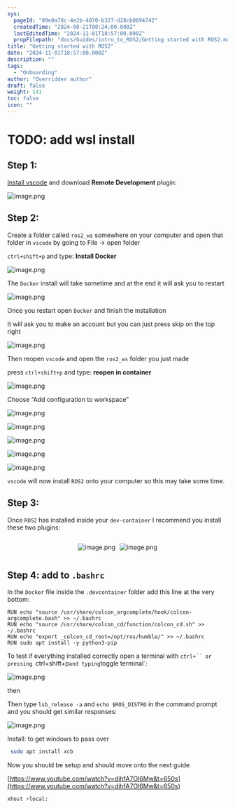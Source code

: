 ```yaml
---
sys:
  pageId: "89e0a78c-4e2b-4070-b327-d28cb0694742"
  createdTime: "2024-08-21T00:24:00.000Z"
  lastEditedTime: "2024-11-01T18:57:00.000Z"
  propFilepath: "docs/Guides/intro_to_ROS2/Getting started with ROS2.md"
title: "Getting started with ROS2"
date: "2024-11-01T18:57:00.000Z"
description: ""
tags:
  - "Onboarding"
author: "Overridden author"
draft: false
weight: 141
toc: false
icon: ""
---
```


# TODO: add wsl install

## Step 1:

[Install vscode](https://code.visualstudio.com/download) and download **Remote Development** plugin:

![image.png](https://prod-files-secure.s3.us-west-2.amazonaws.com/d518164a-d88e-44d1-a4ee-3adb3bd8bce0/efb52993-1881-4a40-b95e-6f020334f022/image.png?X-Amz-Algorithm=AWS4-HMAC-SHA256&X-Amz-Content-Sha256=UNSIGNED-PAYLOAD&X-Amz-Credential=ASIAZI2LB466ZG2RBRUU%2F20250505%2Fus-west-2%2Fs3%2Faws4_request&X-Amz-Date=20250505T110724Z&X-Amz-Expires=3600&X-Amz-Security-Token=IQoJb3JpZ2luX2VjEIL%2F%2F%2F%2F%2F%2F%2F%2F%2F%2FwEaCXVzLXdlc3QtMiJIMEYCIQDszOSuEtM8Ioxchp5aAwS%2FemnYKKs%2FfERBhuN59plUhQIhAPj8bIgyVnwFWEZhPh7r0S5FmzMnri8aif7WWTmD8IJgKv8DCCsQABoMNjM3NDIzMTgzODA1Igxn7WvgKu39U9ty22Qq3AMyisK0kF%2BU0kp%2B%2BXTZDQa0rdr0mj7fcC%2BdN1MbPooRu1hDa8CWfVg5MoInBhroHjQuZeVEcaIrqnai4Gi6mES1BAF%2F%2BISg948X%2BT6bB3LjMiO9ROcUMQvaKPIQa7qEjc2nWYyE1r6s0Y%2FiGXycRDWzlqwTqdbEqkKPPqgpIQgkHFwTv%2ForJ%2BiE6%2FAAzq9PjVevw60%2FjVXs40EI9juQK98Ncac%2BxlbSPT%2FPJQULJqwVaHcCdjIrZdCY9S2t7VNfy%2F%2FfXiAKWp9EZJjIahTqGVDFqgo0QLQcfdJZy73BNVRng5eAp18x6KtdpCkSf7wnOR55EXhNL9yDg%2F%2BnafNBJeik49vcqhUxPDBNdvkzzJI8ygsx%2BYcP2D6OJLWfQwDEcucqY151Wrwt%2B%2BAbIyqyHJDka6gBzr0bHzZJjLK52gSRKw%2BJ3lGMi8tzbh3Bz%2BK9wfQfC8tzVb3UUnrsxEhSbO7%2FpRSxWTVTx5r%2B9mQqIhvhqp7u6zq9SIDnSly%2F9WDUh4PWdIm64syTh1jlVouGjMahqEXy5Fnba2TwQwoRBeD%2BNxGcpIsMavdPFVdwpyLZYxW9VM5xmYc%2FcrBRqHHPEZex1n8h1Ax%2FfICadWhwdqq7fVHg3%2B6XJEv%2FI9tlsDCFluLABjqkAYqFT6KuFLZarYbeDKkOsio5EObNzhn6AHANy7tSmni5nX67%2B9oZqYjzB2HwxZzVTLRdF%2FvJQwbR5hNj8wrRayiamlhnUe37AcjEZVPs1VkLh6XDjjNYBMFPvxO3b9i1ckDklEUt%2BtLfd1Q%2B3SCBx0u6Fnu44r12THGRewOZCYYmlbrMAVdiVeuMILCD3oY3mugA8v7Sr%2F1v7gS1TVWndjZ1maC%2F&X-Amz-Signature=4e8f7da0915a75538805a53d8f6ac54e8640e70656529ec9f1a73ee91d349547&X-Amz-SignedHeaders=host&x-id=GetObject)

## Step 2:

Create a folder called `ros2_ws` somewhere on your computer and open that folder in `vscode` by going to File → open folder 

`ctrl+shift+p` and type: **Install Docker**

![image.png](https://prod-files-secure.s3.us-west-2.amazonaws.com/d518164a-d88e-44d1-a4ee-3adb3bd8bce0/2269dc0e-1cd5-47ff-bceb-c04ad9b2eab0/image.png?X-Amz-Algorithm=AWS4-HMAC-SHA256&X-Amz-Content-Sha256=UNSIGNED-PAYLOAD&X-Amz-Credential=ASIAZI2LB466ZG2RBRUU%2F20250505%2Fus-west-2%2Fs3%2Faws4_request&X-Amz-Date=20250505T110724Z&X-Amz-Expires=3600&X-Amz-Security-Token=IQoJb3JpZ2luX2VjEIL%2F%2F%2F%2F%2F%2F%2F%2F%2F%2FwEaCXVzLXdlc3QtMiJIMEYCIQDszOSuEtM8Ioxchp5aAwS%2FemnYKKs%2FfERBhuN59plUhQIhAPj8bIgyVnwFWEZhPh7r0S5FmzMnri8aif7WWTmD8IJgKv8DCCsQABoMNjM3NDIzMTgzODA1Igxn7WvgKu39U9ty22Qq3AMyisK0kF%2BU0kp%2B%2BXTZDQa0rdr0mj7fcC%2BdN1MbPooRu1hDa8CWfVg5MoInBhroHjQuZeVEcaIrqnai4Gi6mES1BAF%2F%2BISg948X%2BT6bB3LjMiO9ROcUMQvaKPIQa7qEjc2nWYyE1r6s0Y%2FiGXycRDWzlqwTqdbEqkKPPqgpIQgkHFwTv%2ForJ%2BiE6%2FAAzq9PjVevw60%2FjVXs40EI9juQK98Ncac%2BxlbSPT%2FPJQULJqwVaHcCdjIrZdCY9S2t7VNfy%2F%2FfXiAKWp9EZJjIahTqGVDFqgo0QLQcfdJZy73BNVRng5eAp18x6KtdpCkSf7wnOR55EXhNL9yDg%2F%2BnafNBJeik49vcqhUxPDBNdvkzzJI8ygsx%2BYcP2D6OJLWfQwDEcucqY151Wrwt%2B%2BAbIyqyHJDka6gBzr0bHzZJjLK52gSRKw%2BJ3lGMi8tzbh3Bz%2BK9wfQfC8tzVb3UUnrsxEhSbO7%2FpRSxWTVTx5r%2B9mQqIhvhqp7u6zq9SIDnSly%2F9WDUh4PWdIm64syTh1jlVouGjMahqEXy5Fnba2TwQwoRBeD%2BNxGcpIsMavdPFVdwpyLZYxW9VM5xmYc%2FcrBRqHHPEZex1n8h1Ax%2FfICadWhwdqq7fVHg3%2B6XJEv%2FI9tlsDCFluLABjqkAYqFT6KuFLZarYbeDKkOsio5EObNzhn6AHANy7tSmni5nX67%2B9oZqYjzB2HwxZzVTLRdF%2FvJQwbR5hNj8wrRayiamlhnUe37AcjEZVPs1VkLh6XDjjNYBMFPvxO3b9i1ckDklEUt%2BtLfd1Q%2B3SCBx0u6Fnu44r12THGRewOZCYYmlbrMAVdiVeuMILCD3oY3mugA8v7Sr%2F1v7gS1TVWndjZ1maC%2F&X-Amz-Signature=6938cd02950fb0b6bfd87c4426fac19de33d5980363fbfa0812cdae237efd218&X-Amz-SignedHeaders=host&x-id=GetObject)

The `Docker` install will take sometime and at the end it will ask you to restart

![image.png](https://prod-files-secure.s3.us-west-2.amazonaws.com/d518164a-d88e-44d1-a4ee-3adb3bd8bce0/ed233f78-be33-4b1f-b89c-9c346c0e961e/image.png?X-Amz-Algorithm=AWS4-HMAC-SHA256&X-Amz-Content-Sha256=UNSIGNED-PAYLOAD&X-Amz-Credential=ASIAZI2LB466ZG2RBRUU%2F20250505%2Fus-west-2%2Fs3%2Faws4_request&X-Amz-Date=20250505T110724Z&X-Amz-Expires=3600&X-Amz-Security-Token=IQoJb3JpZ2luX2VjEIL%2F%2F%2F%2F%2F%2F%2F%2F%2F%2FwEaCXVzLXdlc3QtMiJIMEYCIQDszOSuEtM8Ioxchp5aAwS%2FemnYKKs%2FfERBhuN59plUhQIhAPj8bIgyVnwFWEZhPh7r0S5FmzMnri8aif7WWTmD8IJgKv8DCCsQABoMNjM3NDIzMTgzODA1Igxn7WvgKu39U9ty22Qq3AMyisK0kF%2BU0kp%2B%2BXTZDQa0rdr0mj7fcC%2BdN1MbPooRu1hDa8CWfVg5MoInBhroHjQuZeVEcaIrqnai4Gi6mES1BAF%2F%2BISg948X%2BT6bB3LjMiO9ROcUMQvaKPIQa7qEjc2nWYyE1r6s0Y%2FiGXycRDWzlqwTqdbEqkKPPqgpIQgkHFwTv%2ForJ%2BiE6%2FAAzq9PjVevw60%2FjVXs40EI9juQK98Ncac%2BxlbSPT%2FPJQULJqwVaHcCdjIrZdCY9S2t7VNfy%2F%2FfXiAKWp9EZJjIahTqGVDFqgo0QLQcfdJZy73BNVRng5eAp18x6KtdpCkSf7wnOR55EXhNL9yDg%2F%2BnafNBJeik49vcqhUxPDBNdvkzzJI8ygsx%2BYcP2D6OJLWfQwDEcucqY151Wrwt%2B%2BAbIyqyHJDka6gBzr0bHzZJjLK52gSRKw%2BJ3lGMi8tzbh3Bz%2BK9wfQfC8tzVb3UUnrsxEhSbO7%2FpRSxWTVTx5r%2B9mQqIhvhqp7u6zq9SIDnSly%2F9WDUh4PWdIm64syTh1jlVouGjMahqEXy5Fnba2TwQwoRBeD%2BNxGcpIsMavdPFVdwpyLZYxW9VM5xmYc%2FcrBRqHHPEZex1n8h1Ax%2FfICadWhwdqq7fVHg3%2B6XJEv%2FI9tlsDCFluLABjqkAYqFT6KuFLZarYbeDKkOsio5EObNzhn6AHANy7tSmni5nX67%2B9oZqYjzB2HwxZzVTLRdF%2FvJQwbR5hNj8wrRayiamlhnUe37AcjEZVPs1VkLh6XDjjNYBMFPvxO3b9i1ckDklEUt%2BtLfd1Q%2B3SCBx0u6Fnu44r12THGRewOZCYYmlbrMAVdiVeuMILCD3oY3mugA8v7Sr%2F1v7gS1TVWndjZ1maC%2F&X-Amz-Signature=c0b5f48b0882dbf065cadf23a549cf8e212f0881d71329220fae4bb2f5280689&X-Amz-SignedHeaders=host&x-id=GetObject)

Once you restart open `Docker` and finish the installation

It will ask you to make an account but you can just press skip on the top right

![image.png](https://prod-files-secure.s3.us-west-2.amazonaws.com/d518164a-d88e-44d1-a4ee-3adb3bd8bce0/21010ad9-1659-4fd9-9f59-9932a09b2a3d/image.png?X-Amz-Algorithm=AWS4-HMAC-SHA256&X-Amz-Content-Sha256=UNSIGNED-PAYLOAD&X-Amz-Credential=ASIAZI2LB466ZG2RBRUU%2F20250505%2Fus-west-2%2Fs3%2Faws4_request&X-Amz-Date=20250505T110724Z&X-Amz-Expires=3600&X-Amz-Security-Token=IQoJb3JpZ2luX2VjEIL%2F%2F%2F%2F%2F%2F%2F%2F%2F%2FwEaCXVzLXdlc3QtMiJIMEYCIQDszOSuEtM8Ioxchp5aAwS%2FemnYKKs%2FfERBhuN59plUhQIhAPj8bIgyVnwFWEZhPh7r0S5FmzMnri8aif7WWTmD8IJgKv8DCCsQABoMNjM3NDIzMTgzODA1Igxn7WvgKu39U9ty22Qq3AMyisK0kF%2BU0kp%2B%2BXTZDQa0rdr0mj7fcC%2BdN1MbPooRu1hDa8CWfVg5MoInBhroHjQuZeVEcaIrqnai4Gi6mES1BAF%2F%2BISg948X%2BT6bB3LjMiO9ROcUMQvaKPIQa7qEjc2nWYyE1r6s0Y%2FiGXycRDWzlqwTqdbEqkKPPqgpIQgkHFwTv%2ForJ%2BiE6%2FAAzq9PjVevw60%2FjVXs40EI9juQK98Ncac%2BxlbSPT%2FPJQULJqwVaHcCdjIrZdCY9S2t7VNfy%2F%2FfXiAKWp9EZJjIahTqGVDFqgo0QLQcfdJZy73BNVRng5eAp18x6KtdpCkSf7wnOR55EXhNL9yDg%2F%2BnafNBJeik49vcqhUxPDBNdvkzzJI8ygsx%2BYcP2D6OJLWfQwDEcucqY151Wrwt%2B%2BAbIyqyHJDka6gBzr0bHzZJjLK52gSRKw%2BJ3lGMi8tzbh3Bz%2BK9wfQfC8tzVb3UUnrsxEhSbO7%2FpRSxWTVTx5r%2B9mQqIhvhqp7u6zq9SIDnSly%2F9WDUh4PWdIm64syTh1jlVouGjMahqEXy5Fnba2TwQwoRBeD%2BNxGcpIsMavdPFVdwpyLZYxW9VM5xmYc%2FcrBRqHHPEZex1n8h1Ax%2FfICadWhwdqq7fVHg3%2B6XJEv%2FI9tlsDCFluLABjqkAYqFT6KuFLZarYbeDKkOsio5EObNzhn6AHANy7tSmni5nX67%2B9oZqYjzB2HwxZzVTLRdF%2FvJQwbR5hNj8wrRayiamlhnUe37AcjEZVPs1VkLh6XDjjNYBMFPvxO3b9i1ckDklEUt%2BtLfd1Q%2B3SCBx0u6Fnu44r12THGRewOZCYYmlbrMAVdiVeuMILCD3oY3mugA8v7Sr%2F1v7gS1TVWndjZ1maC%2F&X-Amz-Signature=9aea6ad079b831b996f05767806b25ea3e9a8d63b101de8f143a18fc59ce5e81&X-Amz-SignedHeaders=host&x-id=GetObject)

Then reopen `vscode` and open the `ros2_ws` folder you just made

press `ctrl+shift+p` and type: **reopen in container**

![image.png](https://prod-files-secure.s3.us-west-2.amazonaws.com/d518164a-d88e-44d1-a4ee-3adb3bd8bce0/4e93b8c2-41ad-488c-8095-c74205196118/image.png?X-Amz-Algorithm=AWS4-HMAC-SHA256&X-Amz-Content-Sha256=UNSIGNED-PAYLOAD&X-Amz-Credential=ASIAZI2LB466ZG2RBRUU%2F20250505%2Fus-west-2%2Fs3%2Faws4_request&X-Amz-Date=20250505T110724Z&X-Amz-Expires=3600&X-Amz-Security-Token=IQoJb3JpZ2luX2VjEIL%2F%2F%2F%2F%2F%2F%2F%2F%2F%2FwEaCXVzLXdlc3QtMiJIMEYCIQDszOSuEtM8Ioxchp5aAwS%2FemnYKKs%2FfERBhuN59plUhQIhAPj8bIgyVnwFWEZhPh7r0S5FmzMnri8aif7WWTmD8IJgKv8DCCsQABoMNjM3NDIzMTgzODA1Igxn7WvgKu39U9ty22Qq3AMyisK0kF%2BU0kp%2B%2BXTZDQa0rdr0mj7fcC%2BdN1MbPooRu1hDa8CWfVg5MoInBhroHjQuZeVEcaIrqnai4Gi6mES1BAF%2F%2BISg948X%2BT6bB3LjMiO9ROcUMQvaKPIQa7qEjc2nWYyE1r6s0Y%2FiGXycRDWzlqwTqdbEqkKPPqgpIQgkHFwTv%2ForJ%2BiE6%2FAAzq9PjVevw60%2FjVXs40EI9juQK98Ncac%2BxlbSPT%2FPJQULJqwVaHcCdjIrZdCY9S2t7VNfy%2F%2FfXiAKWp9EZJjIahTqGVDFqgo0QLQcfdJZy73BNVRng5eAp18x6KtdpCkSf7wnOR55EXhNL9yDg%2F%2BnafNBJeik49vcqhUxPDBNdvkzzJI8ygsx%2BYcP2D6OJLWfQwDEcucqY151Wrwt%2B%2BAbIyqyHJDka6gBzr0bHzZJjLK52gSRKw%2BJ3lGMi8tzbh3Bz%2BK9wfQfC8tzVb3UUnrsxEhSbO7%2FpRSxWTVTx5r%2B9mQqIhvhqp7u6zq9SIDnSly%2F9WDUh4PWdIm64syTh1jlVouGjMahqEXy5Fnba2TwQwoRBeD%2BNxGcpIsMavdPFVdwpyLZYxW9VM5xmYc%2FcrBRqHHPEZex1n8h1Ax%2FfICadWhwdqq7fVHg3%2B6XJEv%2FI9tlsDCFluLABjqkAYqFT6KuFLZarYbeDKkOsio5EObNzhn6AHANy7tSmni5nX67%2B9oZqYjzB2HwxZzVTLRdF%2FvJQwbR5hNj8wrRayiamlhnUe37AcjEZVPs1VkLh6XDjjNYBMFPvxO3b9i1ckDklEUt%2BtLfd1Q%2B3SCBx0u6Fnu44r12THGRewOZCYYmlbrMAVdiVeuMILCD3oY3mugA8v7Sr%2F1v7gS1TVWndjZ1maC%2F&X-Amz-Signature=c6e65fce79d7b0c43e07e4f4b26745730a65a062b472bff4290f8cce4a7fbe30&X-Amz-SignedHeaders=host&x-id=GetObject)

Choose “Add configuration to workspace”

![image.png](https://prod-files-secure.s3.us-west-2.amazonaws.com/d518164a-d88e-44d1-a4ee-3adb3bd8bce0/9560b282-5060-4989-ba37-97e7b2c22476/image.png?X-Amz-Algorithm=AWS4-HMAC-SHA256&X-Amz-Content-Sha256=UNSIGNED-PAYLOAD&X-Amz-Credential=ASIAZI2LB466ZG2RBRUU%2F20250505%2Fus-west-2%2Fs3%2Faws4_request&X-Amz-Date=20250505T110724Z&X-Amz-Expires=3600&X-Amz-Security-Token=IQoJb3JpZ2luX2VjEIL%2F%2F%2F%2F%2F%2F%2F%2F%2F%2FwEaCXVzLXdlc3QtMiJIMEYCIQDszOSuEtM8Ioxchp5aAwS%2FemnYKKs%2FfERBhuN59plUhQIhAPj8bIgyVnwFWEZhPh7r0S5FmzMnri8aif7WWTmD8IJgKv8DCCsQABoMNjM3NDIzMTgzODA1Igxn7WvgKu39U9ty22Qq3AMyisK0kF%2BU0kp%2B%2BXTZDQa0rdr0mj7fcC%2BdN1MbPooRu1hDa8CWfVg5MoInBhroHjQuZeVEcaIrqnai4Gi6mES1BAF%2F%2BISg948X%2BT6bB3LjMiO9ROcUMQvaKPIQa7qEjc2nWYyE1r6s0Y%2FiGXycRDWzlqwTqdbEqkKPPqgpIQgkHFwTv%2ForJ%2BiE6%2FAAzq9PjVevw60%2FjVXs40EI9juQK98Ncac%2BxlbSPT%2FPJQULJqwVaHcCdjIrZdCY9S2t7VNfy%2F%2FfXiAKWp9EZJjIahTqGVDFqgo0QLQcfdJZy73BNVRng5eAp18x6KtdpCkSf7wnOR55EXhNL9yDg%2F%2BnafNBJeik49vcqhUxPDBNdvkzzJI8ygsx%2BYcP2D6OJLWfQwDEcucqY151Wrwt%2B%2BAbIyqyHJDka6gBzr0bHzZJjLK52gSRKw%2BJ3lGMi8tzbh3Bz%2BK9wfQfC8tzVb3UUnrsxEhSbO7%2FpRSxWTVTx5r%2B9mQqIhvhqp7u6zq9SIDnSly%2F9WDUh4PWdIm64syTh1jlVouGjMahqEXy5Fnba2TwQwoRBeD%2BNxGcpIsMavdPFVdwpyLZYxW9VM5xmYc%2FcrBRqHHPEZex1n8h1Ax%2FfICadWhwdqq7fVHg3%2B6XJEv%2FI9tlsDCFluLABjqkAYqFT6KuFLZarYbeDKkOsio5EObNzhn6AHANy7tSmni5nX67%2B9oZqYjzB2HwxZzVTLRdF%2FvJQwbR5hNj8wrRayiamlhnUe37AcjEZVPs1VkLh6XDjjNYBMFPvxO3b9i1ckDklEUt%2BtLfd1Q%2B3SCBx0u6Fnu44r12THGRewOZCYYmlbrMAVdiVeuMILCD3oY3mugA8v7Sr%2F1v7gS1TVWndjZ1maC%2F&X-Amz-Signature=7b0eeb2a395a5780dacd2115279cade536b9ff39e3e7a1759a87ce4dc89c01bd&X-Amz-SignedHeaders=host&x-id=GetObject)

![image.png](https://prod-files-secure.s3.us-west-2.amazonaws.com/d518164a-d88e-44d1-a4ee-3adb3bd8bce0/2ee63f81-886b-48e8-a553-dc6e5eac99e4/image.png?X-Amz-Algorithm=AWS4-HMAC-SHA256&X-Amz-Content-Sha256=UNSIGNED-PAYLOAD&X-Amz-Credential=ASIAZI2LB466ZG2RBRUU%2F20250505%2Fus-west-2%2Fs3%2Faws4_request&X-Amz-Date=20250505T110724Z&X-Amz-Expires=3600&X-Amz-Security-Token=IQoJb3JpZ2luX2VjEIL%2F%2F%2F%2F%2F%2F%2F%2F%2F%2FwEaCXVzLXdlc3QtMiJIMEYCIQDszOSuEtM8Ioxchp5aAwS%2FemnYKKs%2FfERBhuN59plUhQIhAPj8bIgyVnwFWEZhPh7r0S5FmzMnri8aif7WWTmD8IJgKv8DCCsQABoMNjM3NDIzMTgzODA1Igxn7WvgKu39U9ty22Qq3AMyisK0kF%2BU0kp%2B%2BXTZDQa0rdr0mj7fcC%2BdN1MbPooRu1hDa8CWfVg5MoInBhroHjQuZeVEcaIrqnai4Gi6mES1BAF%2F%2BISg948X%2BT6bB3LjMiO9ROcUMQvaKPIQa7qEjc2nWYyE1r6s0Y%2FiGXycRDWzlqwTqdbEqkKPPqgpIQgkHFwTv%2ForJ%2BiE6%2FAAzq9PjVevw60%2FjVXs40EI9juQK98Ncac%2BxlbSPT%2FPJQULJqwVaHcCdjIrZdCY9S2t7VNfy%2F%2FfXiAKWp9EZJjIahTqGVDFqgo0QLQcfdJZy73BNVRng5eAp18x6KtdpCkSf7wnOR55EXhNL9yDg%2F%2BnafNBJeik49vcqhUxPDBNdvkzzJI8ygsx%2BYcP2D6OJLWfQwDEcucqY151Wrwt%2B%2BAbIyqyHJDka6gBzr0bHzZJjLK52gSRKw%2BJ3lGMi8tzbh3Bz%2BK9wfQfC8tzVb3UUnrsxEhSbO7%2FpRSxWTVTx5r%2B9mQqIhvhqp7u6zq9SIDnSly%2F9WDUh4PWdIm64syTh1jlVouGjMahqEXy5Fnba2TwQwoRBeD%2BNxGcpIsMavdPFVdwpyLZYxW9VM5xmYc%2FcrBRqHHPEZex1n8h1Ax%2FfICadWhwdqq7fVHg3%2B6XJEv%2FI9tlsDCFluLABjqkAYqFT6KuFLZarYbeDKkOsio5EObNzhn6AHANy7tSmni5nX67%2B9oZqYjzB2HwxZzVTLRdF%2FvJQwbR5hNj8wrRayiamlhnUe37AcjEZVPs1VkLh6XDjjNYBMFPvxO3b9i1ckDklEUt%2BtLfd1Q%2B3SCBx0u6Fnu44r12THGRewOZCYYmlbrMAVdiVeuMILCD3oY3mugA8v7Sr%2F1v7gS1TVWndjZ1maC%2F&X-Amz-Signature=cf63a2de18385a7730c9cfa6626a3c6b32651a5757dd59b7650d19fa09783bb3&X-Amz-SignedHeaders=host&x-id=GetObject)

![image.png](https://prod-files-secure.s3.us-west-2.amazonaws.com/d518164a-d88e-44d1-a4ee-3adb3bd8bce0/ae1580b2-b048-407e-aed9-b584224a7a04/image.png?X-Amz-Algorithm=AWS4-HMAC-SHA256&X-Amz-Content-Sha256=UNSIGNED-PAYLOAD&X-Amz-Credential=ASIAZI2LB466ZG2RBRUU%2F20250505%2Fus-west-2%2Fs3%2Faws4_request&X-Amz-Date=20250505T110724Z&X-Amz-Expires=3600&X-Amz-Security-Token=IQoJb3JpZ2luX2VjEIL%2F%2F%2F%2F%2F%2F%2F%2F%2F%2FwEaCXVzLXdlc3QtMiJIMEYCIQDszOSuEtM8Ioxchp5aAwS%2FemnYKKs%2FfERBhuN59plUhQIhAPj8bIgyVnwFWEZhPh7r0S5FmzMnri8aif7WWTmD8IJgKv8DCCsQABoMNjM3NDIzMTgzODA1Igxn7WvgKu39U9ty22Qq3AMyisK0kF%2BU0kp%2B%2BXTZDQa0rdr0mj7fcC%2BdN1MbPooRu1hDa8CWfVg5MoInBhroHjQuZeVEcaIrqnai4Gi6mES1BAF%2F%2BISg948X%2BT6bB3LjMiO9ROcUMQvaKPIQa7qEjc2nWYyE1r6s0Y%2FiGXycRDWzlqwTqdbEqkKPPqgpIQgkHFwTv%2ForJ%2BiE6%2FAAzq9PjVevw60%2FjVXs40EI9juQK98Ncac%2BxlbSPT%2FPJQULJqwVaHcCdjIrZdCY9S2t7VNfy%2F%2FfXiAKWp9EZJjIahTqGVDFqgo0QLQcfdJZy73BNVRng5eAp18x6KtdpCkSf7wnOR55EXhNL9yDg%2F%2BnafNBJeik49vcqhUxPDBNdvkzzJI8ygsx%2BYcP2D6OJLWfQwDEcucqY151Wrwt%2B%2BAbIyqyHJDka6gBzr0bHzZJjLK52gSRKw%2BJ3lGMi8tzbh3Bz%2BK9wfQfC8tzVb3UUnrsxEhSbO7%2FpRSxWTVTx5r%2B9mQqIhvhqp7u6zq9SIDnSly%2F9WDUh4PWdIm64syTh1jlVouGjMahqEXy5Fnba2TwQwoRBeD%2BNxGcpIsMavdPFVdwpyLZYxW9VM5xmYc%2FcrBRqHHPEZex1n8h1Ax%2FfICadWhwdqq7fVHg3%2B6XJEv%2FI9tlsDCFluLABjqkAYqFT6KuFLZarYbeDKkOsio5EObNzhn6AHANy7tSmni5nX67%2B9oZqYjzB2HwxZzVTLRdF%2FvJQwbR5hNj8wrRayiamlhnUe37AcjEZVPs1VkLh6XDjjNYBMFPvxO3b9i1ckDklEUt%2BtLfd1Q%2B3SCBx0u6Fnu44r12THGRewOZCYYmlbrMAVdiVeuMILCD3oY3mugA8v7Sr%2F1v7gS1TVWndjZ1maC%2F&X-Amz-Signature=cca3d040b459178486daf4c4b63bb883e62cc9a258e20776e1c98396f77d13c3&X-Amz-SignedHeaders=host&x-id=GetObject)

![image.png](https://prod-files-secure.s3.us-west-2.amazonaws.com/d518164a-d88e-44d1-a4ee-3adb3bd8bce0/53255b28-f75e-430f-b9e3-c0ac8577e42b/image.png?X-Amz-Algorithm=AWS4-HMAC-SHA256&X-Amz-Content-Sha256=UNSIGNED-PAYLOAD&X-Amz-Credential=ASIAZI2LB466ZG2RBRUU%2F20250505%2Fus-west-2%2Fs3%2Faws4_request&X-Amz-Date=20250505T110724Z&X-Amz-Expires=3600&X-Amz-Security-Token=IQoJb3JpZ2luX2VjEIL%2F%2F%2F%2F%2F%2F%2F%2F%2F%2FwEaCXVzLXdlc3QtMiJIMEYCIQDszOSuEtM8Ioxchp5aAwS%2FemnYKKs%2FfERBhuN59plUhQIhAPj8bIgyVnwFWEZhPh7r0S5FmzMnri8aif7WWTmD8IJgKv8DCCsQABoMNjM3NDIzMTgzODA1Igxn7WvgKu39U9ty22Qq3AMyisK0kF%2BU0kp%2B%2BXTZDQa0rdr0mj7fcC%2BdN1MbPooRu1hDa8CWfVg5MoInBhroHjQuZeVEcaIrqnai4Gi6mES1BAF%2F%2BISg948X%2BT6bB3LjMiO9ROcUMQvaKPIQa7qEjc2nWYyE1r6s0Y%2FiGXycRDWzlqwTqdbEqkKPPqgpIQgkHFwTv%2ForJ%2BiE6%2FAAzq9PjVevw60%2FjVXs40EI9juQK98Ncac%2BxlbSPT%2FPJQULJqwVaHcCdjIrZdCY9S2t7VNfy%2F%2FfXiAKWp9EZJjIahTqGVDFqgo0QLQcfdJZy73BNVRng5eAp18x6KtdpCkSf7wnOR55EXhNL9yDg%2F%2BnafNBJeik49vcqhUxPDBNdvkzzJI8ygsx%2BYcP2D6OJLWfQwDEcucqY151Wrwt%2B%2BAbIyqyHJDka6gBzr0bHzZJjLK52gSRKw%2BJ3lGMi8tzbh3Bz%2BK9wfQfC8tzVb3UUnrsxEhSbO7%2FpRSxWTVTx5r%2B9mQqIhvhqp7u6zq9SIDnSly%2F9WDUh4PWdIm64syTh1jlVouGjMahqEXy5Fnba2TwQwoRBeD%2BNxGcpIsMavdPFVdwpyLZYxW9VM5xmYc%2FcrBRqHHPEZex1n8h1Ax%2FfICadWhwdqq7fVHg3%2B6XJEv%2FI9tlsDCFluLABjqkAYqFT6KuFLZarYbeDKkOsio5EObNzhn6AHANy7tSmni5nX67%2B9oZqYjzB2HwxZzVTLRdF%2FvJQwbR5hNj8wrRayiamlhnUe37AcjEZVPs1VkLh6XDjjNYBMFPvxO3b9i1ckDklEUt%2BtLfd1Q%2B3SCBx0u6Fnu44r12THGRewOZCYYmlbrMAVdiVeuMILCD3oY3mugA8v7Sr%2F1v7gS1TVWndjZ1maC%2F&X-Amz-Signature=dda3e0a6a135f94aeff631709849eff79c2e040771bbb35be869e046c2d07c89&X-Amz-SignedHeaders=host&x-id=GetObject)

![image.png](https://prod-files-secure.s3.us-west-2.amazonaws.com/d518164a-d88e-44d1-a4ee-3adb3bd8bce0/7c562767-5af9-4ffb-97d1-327bcdf4ee00/image.png?X-Amz-Algorithm=AWS4-HMAC-SHA256&X-Amz-Content-Sha256=UNSIGNED-PAYLOAD&X-Amz-Credential=ASIAZI2LB466ZG2RBRUU%2F20250505%2Fus-west-2%2Fs3%2Faws4_request&X-Amz-Date=20250505T110724Z&X-Amz-Expires=3600&X-Amz-Security-Token=IQoJb3JpZ2luX2VjEIL%2F%2F%2F%2F%2F%2F%2F%2F%2F%2FwEaCXVzLXdlc3QtMiJIMEYCIQDszOSuEtM8Ioxchp5aAwS%2FemnYKKs%2FfERBhuN59plUhQIhAPj8bIgyVnwFWEZhPh7r0S5FmzMnri8aif7WWTmD8IJgKv8DCCsQABoMNjM3NDIzMTgzODA1Igxn7WvgKu39U9ty22Qq3AMyisK0kF%2BU0kp%2B%2BXTZDQa0rdr0mj7fcC%2BdN1MbPooRu1hDa8CWfVg5MoInBhroHjQuZeVEcaIrqnai4Gi6mES1BAF%2F%2BISg948X%2BT6bB3LjMiO9ROcUMQvaKPIQa7qEjc2nWYyE1r6s0Y%2FiGXycRDWzlqwTqdbEqkKPPqgpIQgkHFwTv%2ForJ%2BiE6%2FAAzq9PjVevw60%2FjVXs40EI9juQK98Ncac%2BxlbSPT%2FPJQULJqwVaHcCdjIrZdCY9S2t7VNfy%2F%2FfXiAKWp9EZJjIahTqGVDFqgo0QLQcfdJZy73BNVRng5eAp18x6KtdpCkSf7wnOR55EXhNL9yDg%2F%2BnafNBJeik49vcqhUxPDBNdvkzzJI8ygsx%2BYcP2D6OJLWfQwDEcucqY151Wrwt%2B%2BAbIyqyHJDka6gBzr0bHzZJjLK52gSRKw%2BJ3lGMi8tzbh3Bz%2BK9wfQfC8tzVb3UUnrsxEhSbO7%2FpRSxWTVTx5r%2B9mQqIhvhqp7u6zq9SIDnSly%2F9WDUh4PWdIm64syTh1jlVouGjMahqEXy5Fnba2TwQwoRBeD%2BNxGcpIsMavdPFVdwpyLZYxW9VM5xmYc%2FcrBRqHHPEZex1n8h1Ax%2FfICadWhwdqq7fVHg3%2B6XJEv%2FI9tlsDCFluLABjqkAYqFT6KuFLZarYbeDKkOsio5EObNzhn6AHANy7tSmni5nX67%2B9oZqYjzB2HwxZzVTLRdF%2FvJQwbR5hNj8wrRayiamlhnUe37AcjEZVPs1VkLh6XDjjNYBMFPvxO3b9i1ckDklEUt%2BtLfd1Q%2B3SCBx0u6Fnu44r12THGRewOZCYYmlbrMAVdiVeuMILCD3oY3mugA8v7Sr%2F1v7gS1TVWndjZ1maC%2F&X-Amz-Signature=1d424eb0e58e38dc50e702d9c764399422174fe535e74dada43df617c2bd79d5&X-Amz-SignedHeaders=host&x-id=GetObject)

`vscode` will now install `ROS2` onto your computer so this may take some time.

## Step 3:

Once `ROS2` has installed inside your `dev-container` I recommend you install these two plugins:

<div style="display: flex;flex-direction: row; column-gap:10px; max-width: 630px;justify-content: center;">
<div>

![image.png](https://prod-files-secure.s3.us-west-2.amazonaws.com/d518164a-d88e-44d1-a4ee-3adb3bd8bce0/3fc3d550-5a54-4ba1-ba6b-faa01cdb7369/image.png?X-Amz-Algorithm=AWS4-HMAC-SHA256&X-Amz-Content-Sha256=UNSIGNED-PAYLOAD&X-Amz-Credential=ASIAZI2LB466UMUZDUFA%2F20250505%2Fus-west-2%2Fs3%2Faws4_request&X-Amz-Date=20250505T110727Z&X-Amz-Expires=3600&X-Amz-Security-Token=IQoJb3JpZ2luX2VjEIP%2F%2F%2F%2F%2F%2F%2F%2F%2F%2FwEaCXVzLXdlc3QtMiJGMEQCIHWRwwdCtmqsKjoiejFVTicJdfmKYlBBuBdOCxsUJdgtAiBNXsHuccbuG7%2F%2Ff8rPCXOIoIU%2FkircF6OAG8PFw3cIoSr%2FAwgsEAAaDDYzNzQyMzE4MzgwNSIMAb%2FFqy%2FYIWxjOLB%2FKtwDVR%2Bhx4rmhWPeBM45Yhw8CapXVq2juk7NGi7OY%2Bn%2B5mnbqxvOP29%2BC85K0j2i2XSwrWNSHwJEb%2F5JQDiJAprvuGNFmjsveNb6keBbhbwbUiJrxaUSrONjU9fQFeh8XhxD5jwTuzwIXvwGCYj2mt6e2H3du7Fs%2B2m4Vu4HxpA342Zz4ybHwA7N%2B5KKQfuZqeqTUNOBeiFMPBcUZM5fo%2BZdaTUaWTwy02wtnrWzEUg%2FYP%2BtZvJqoOLe4zEFHia6TfhaeQkoWUwP6FuGIvgyt0jdPqiKq%2BT4vpKDm2R%2Bk9mPRR4KVVDIGztnD09IC4yyzdvdlZX4qDEANqlQHb2YTK%2FHmq%2Bkp3u9lk3dTqtLjQ17TjOqFeOITJ89Gr9sou2LWSwX59KvnWxiy8%2FCQUnNTxF%2F9yWHYA%2FaKa%2Bs0prK1oqqQaoIhQrA8%2Fr1019EkCYvp81GiTxIE3OO9vbopK41MPutNeZ9gDfrK7Jl6ZNw0PmIj%2Bx51iykyTTZlbUT2sG9wv%2FNHlblmKcK%2BYnrYOtRkgE7EOea65Lfzwf24dL0rVqABWR1Kxb6MqpWfYd18H2Q9ENuOXgg937DQP%2B2%2BHS%2BfGS1YwCfvFX3QaOauUsYzQHPL%2FvzRio9gz%2FPvPBF6BgwpKniwAY6pgHhGemC1csBdDgbNk3culpA2YxhMNFuEtMz4daD675T3nxGKGYcbEgrwoB%2F23lFTXD8AXagnAeNNG4ed3g9J8ntoUVj72LnEYPJ2HVaNnaVZ4Ztu%2BVit1tUW1rcWiYlUV9NQOnLtjrGxKhduYAzaHsxomBGUCe%2F%2BqDR312yfX%2BQQHBoOEO%2FMPFYYvVWUlcZixNwr0qmyt0kWgD4%2FBp%2FdYY7hvvo4ect&X-Amz-Signature=96052e175ba381c60e5ce365b66e31883535d01cb98a675b5277cc0ab4177cab&X-Amz-SignedHeaders=host&x-id=GetObject)

</div>
<div>

![image.png](https://prod-files-secure.s3.us-west-2.amazonaws.com/d518164a-d88e-44d1-a4ee-3adb3bd8bce0/d994cc66-13c2-4093-a5a3-f84cf4601a82/image.png?X-Amz-Algorithm=AWS4-HMAC-SHA256&X-Amz-Content-Sha256=UNSIGNED-PAYLOAD&X-Amz-Credential=ASIAZI2LB466XWUQWLWI%2F20250505%2Fus-west-2%2Fs3%2Faws4_request&X-Amz-Date=20250505T110728Z&X-Amz-Expires=3600&X-Amz-Security-Token=IQoJb3JpZ2luX2VjEIL%2F%2F%2F%2F%2F%2F%2F%2F%2F%2FwEaCXVzLXdlc3QtMiJHMEUCIQDvLZex8gvsaMJpdlpZE9Ntf5yTJWu%2BL%2FBgLUEpZHaVEgIgVRBg62OrSseI1JA3CZ4v4OzLUeYGo4P56D6Uf32X9kAq%2FwMIKxAAGgw2Mzc0MjMxODM4MDUiDIvGr1Ui%2FelaarSqGCrcA8w7loBdRwwIwdIWFEo7kyEM9hj3o8wqSxp0IYIAK7G8FxyUOOrlkbTb1KSHyCfZKRldD6e9p0nQZBONYxn5M%2BzNhhuVlNd01eft%2FrSY2BY0W3Kc65Yb9TtZTLP8WnqKDkQi2MniCQHg3VAMX46B4p4VXM9l6lzU1md2BjclLXXA6cQpCtpW8VfcTOkhnljTS%2FUUkvXl28vtFs%2BPjIuInQ3HiibnBaRLi5Pc9mviYVRd6PeNtlhYjtQ%2F1GAS76WwpcDvEQwHu%2F9J7ONSHX0ITegYiMBkRZODkmZjhh9T%2BqF5pbQ6fPNc0vqJDQ2B7SDOLeywzrahOW%2B5CI1b1yAfk2g5jREf4TcOXBDwuD4D3mY%2BQa8shKqka3FKpOfisQNIOhGqPIg5ckvOY%2BUrzqJSCQ8EDXraNIj52UvtPomIG3IhLq%2BvNgeQziTUKabm4b2u%2BDnF0EIT8kyhVsiaO7J2TuG%2FcWixYw5qmZ%2Fm4nHRr30juu84aZkkQ7buBCFfIFjaWCASLpTOM8Spz2TBIGezdXIU6QkGVHDS1qL0niGU2v4BRKO2My4b3eQTERuCWkXxYs5cg8kTP7eqFT7hVjvs7RklAe2mLXTjLvEQ7xQTjDmvnqkvRES2M4RGOiS7MLqW4sAGOqUBqLS94kt9ZRW5w0RgkzmiKBB7Bfjc%2FgcfMXaJe3fBKukPX2xipGZMHhAk8mrj%2BC%2BMIEJ14j8YulBDb0x4hyXYNtc0rOhDLB2prDUWtqigzF6EJ1AeDgV%2ButWasqS7Fs3cmgeDb%2Bu5qm3I1ZhI3nSAqhW3ZuJpn94oUsDEt3eJKCz564rKLrtKYKypMI2mvkzs5NDm9%2FcPXpXZABNstSc3vKVUfT%2BA&X-Amz-Signature=d167c9ec52f90cad71cb2f914ad34f4985eca4672908cbc1e3938606ba1e5400&X-Amz-SignedHeaders=host&x-id=GetObject)

</div>
</div>

## Step 4: add to `.bashrc`

In the `Docker` file inside the `.devcontainer` folder add this line at the very bottom: 

```docker
RUN echo "source /usr/share/colcon_argcomplete/hook/colcon-argcomplete.bash" >> ~/.bashrc
RUN echo "source /usr/share/colcon_cd/function/colcon_cd.sh" >> ~/.bashrc
RUN echo "export _colcon_cd_root=/opt/ros/humble/" >> ~/.bashrc
RUN sudo apt install -y python3-pip 
```

To test if everything installed correctly open a terminal with `ctrl+`` or pressing `ctrl+shift+p` and typing `toggle terminal`:

![image.png](https://prod-files-secure.s3.us-west-2.amazonaws.com/d518164a-d88e-44d1-a4ee-3adb3bd8bce0/6a4943d8-b04e-4c02-9a58-775f3384d1a5/image.png?X-Amz-Algorithm=AWS4-HMAC-SHA256&X-Amz-Content-Sha256=UNSIGNED-PAYLOAD&X-Amz-Credential=ASIAZI2LB466ZG2RBRUU%2F20250505%2Fus-west-2%2Fs3%2Faws4_request&X-Amz-Date=20250505T110724Z&X-Amz-Expires=3600&X-Amz-Security-Token=IQoJb3JpZ2luX2VjEIL%2F%2F%2F%2F%2F%2F%2F%2F%2F%2FwEaCXVzLXdlc3QtMiJIMEYCIQDszOSuEtM8Ioxchp5aAwS%2FemnYKKs%2FfERBhuN59plUhQIhAPj8bIgyVnwFWEZhPh7r0S5FmzMnri8aif7WWTmD8IJgKv8DCCsQABoMNjM3NDIzMTgzODA1Igxn7WvgKu39U9ty22Qq3AMyisK0kF%2BU0kp%2B%2BXTZDQa0rdr0mj7fcC%2BdN1MbPooRu1hDa8CWfVg5MoInBhroHjQuZeVEcaIrqnai4Gi6mES1BAF%2F%2BISg948X%2BT6bB3LjMiO9ROcUMQvaKPIQa7qEjc2nWYyE1r6s0Y%2FiGXycRDWzlqwTqdbEqkKPPqgpIQgkHFwTv%2ForJ%2BiE6%2FAAzq9PjVevw60%2FjVXs40EI9juQK98Ncac%2BxlbSPT%2FPJQULJqwVaHcCdjIrZdCY9S2t7VNfy%2F%2FfXiAKWp9EZJjIahTqGVDFqgo0QLQcfdJZy73BNVRng5eAp18x6KtdpCkSf7wnOR55EXhNL9yDg%2F%2BnafNBJeik49vcqhUxPDBNdvkzzJI8ygsx%2BYcP2D6OJLWfQwDEcucqY151Wrwt%2B%2BAbIyqyHJDka6gBzr0bHzZJjLK52gSRKw%2BJ3lGMi8tzbh3Bz%2BK9wfQfC8tzVb3UUnrsxEhSbO7%2FpRSxWTVTx5r%2B9mQqIhvhqp7u6zq9SIDnSly%2F9WDUh4PWdIm64syTh1jlVouGjMahqEXy5Fnba2TwQwoRBeD%2BNxGcpIsMavdPFVdwpyLZYxW9VM5xmYc%2FcrBRqHHPEZex1n8h1Ax%2FfICadWhwdqq7fVHg3%2B6XJEv%2FI9tlsDCFluLABjqkAYqFT6KuFLZarYbeDKkOsio5EObNzhn6AHANy7tSmni5nX67%2B9oZqYjzB2HwxZzVTLRdF%2FvJQwbR5hNj8wrRayiamlhnUe37AcjEZVPs1VkLh6XDjjNYBMFPvxO3b9i1ckDklEUt%2BtLfd1Q%2B3SCBx0u6Fnu44r12THGRewOZCYYmlbrMAVdiVeuMILCD3oY3mugA8v7Sr%2F1v7gS1TVWndjZ1maC%2F&X-Amz-Signature=e10dcbc6a3e110fdc5b804840e7a390fd85e4409589c6382a2ad8c6a15dc70fc&X-Amz-SignedHeaders=host&x-id=GetObject)

then 

Then type `lsb_release -a` and `echo $ROS_DISTRO` in the command prompt and you should get similar responses:

![image.png](https://prod-files-secure.s3.us-west-2.amazonaws.com/d518164a-d88e-44d1-a4ee-3adb3bd8bce0/3e635dec-a805-4e85-8b9e-d000e5b71a4e/image.png?X-Amz-Algorithm=AWS4-HMAC-SHA256&X-Amz-Content-Sha256=UNSIGNED-PAYLOAD&X-Amz-Credential=ASIAZI2LB466ZG2RBRUU%2F20250505%2Fus-west-2%2Fs3%2Faws4_request&X-Amz-Date=20250505T110724Z&X-Amz-Expires=3600&X-Amz-Security-Token=IQoJb3JpZ2luX2VjEIL%2F%2F%2F%2F%2F%2F%2F%2F%2F%2FwEaCXVzLXdlc3QtMiJIMEYCIQDszOSuEtM8Ioxchp5aAwS%2FemnYKKs%2FfERBhuN59plUhQIhAPj8bIgyVnwFWEZhPh7r0S5FmzMnri8aif7WWTmD8IJgKv8DCCsQABoMNjM3NDIzMTgzODA1Igxn7WvgKu39U9ty22Qq3AMyisK0kF%2BU0kp%2B%2BXTZDQa0rdr0mj7fcC%2BdN1MbPooRu1hDa8CWfVg5MoInBhroHjQuZeVEcaIrqnai4Gi6mES1BAF%2F%2BISg948X%2BT6bB3LjMiO9ROcUMQvaKPIQa7qEjc2nWYyE1r6s0Y%2FiGXycRDWzlqwTqdbEqkKPPqgpIQgkHFwTv%2ForJ%2BiE6%2FAAzq9PjVevw60%2FjVXs40EI9juQK98Ncac%2BxlbSPT%2FPJQULJqwVaHcCdjIrZdCY9S2t7VNfy%2F%2FfXiAKWp9EZJjIahTqGVDFqgo0QLQcfdJZy73BNVRng5eAp18x6KtdpCkSf7wnOR55EXhNL9yDg%2F%2BnafNBJeik49vcqhUxPDBNdvkzzJI8ygsx%2BYcP2D6OJLWfQwDEcucqY151Wrwt%2B%2BAbIyqyHJDka6gBzr0bHzZJjLK52gSRKw%2BJ3lGMi8tzbh3Bz%2BK9wfQfC8tzVb3UUnrsxEhSbO7%2FpRSxWTVTx5r%2B9mQqIhvhqp7u6zq9SIDnSly%2F9WDUh4PWdIm64syTh1jlVouGjMahqEXy5Fnba2TwQwoRBeD%2BNxGcpIsMavdPFVdwpyLZYxW9VM5xmYc%2FcrBRqHHPEZex1n8h1Ax%2FfICadWhwdqq7fVHg3%2B6XJEv%2FI9tlsDCFluLABjqkAYqFT6KuFLZarYbeDKkOsio5EObNzhn6AHANy7tSmni5nX67%2B9oZqYjzB2HwxZzVTLRdF%2FvJQwbR5hNj8wrRayiamlhnUe37AcjEZVPs1VkLh6XDjjNYBMFPvxO3b9i1ckDklEUt%2BtLfd1Q%2B3SCBx0u6Fnu44r12THGRewOZCYYmlbrMAVdiVeuMILCD3oY3mugA8v7Sr%2F1v7gS1TVWndjZ1maC%2F&X-Amz-Signature=d530d6a894ac9778bb98515ac93d4b3e79dc959f3bbed122d80726881353e7a7&X-Amz-SignedHeaders=host&x-id=GetObject)

Install:  to get windows to pass over

```bash
 sudo apt install xcb
```

Now you should be setup and should move onto the next guide 

[https://www.youtube.com/watch?v=dihfA7Ol6Mw&t=650s](https://www.youtube.com/watch?v=dihfA7Ol6Mw&t=650s)

```python
xhost +local:
```
